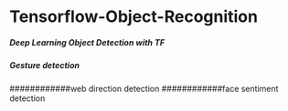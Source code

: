 # Tensorflow-Object-Recognition
##### Deep Learning Object Detection with TF
##### Gesture detection
############web direction detection
############face sentiment detection
